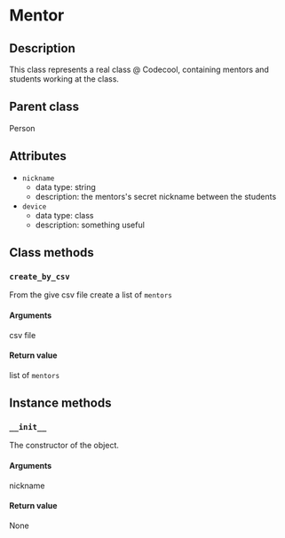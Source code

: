 # Mentor

## Description
This class represents a real class @ Codecool, containing mentors and students working at the class.

## Parent class
Person

## Attributes

* ```nickname```
  * data type: string
  * description: the mentors's secret nickname between the students
* ```device```
  * data type: class
  * description: something useful

## Class methods

### ```create_by_csv```

From the give csv file create a list of ```mentors```

#### Arguments
csv file

#### Return value

list of ```mentors```

## Instance methods

### ```__init__```
The constructor of the object.

#### Arguments

nickname

#### Return value
None
